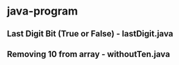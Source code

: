 # java-program

## Last Digit Bit (True or False) - lastDigit.java

## Removing 10 from array - withoutTen.java
